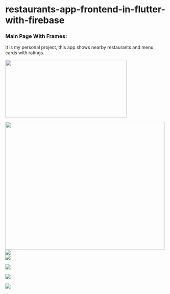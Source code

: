 # restaurants-app-frontend-in-flutter-with-firebase
<h3>Main Page With Frames:</h3>

<p>It is my personal project, this app shows nearby restaurants and menu cards with ratings.<p/>



<img src="Screenshot_2021-01-10-16-53-30-18.jpg" height="180px" width="380px"><br />

<img src="Screenshot_2021-01-10-16-53-20-46.jpg" height="400px" width="500px"><br />
<img src="Screenshot_2021-01-10-16-53-14-54.jpg" ><br />
<img src="Screenshot_2021-01-10-16-53-09-94.jpg" ><br />

<img src="Screenshot_2021-01-10-16-52-52-97.jpg" ><br />

<img src="Screenshot_2021-01-10-16-52-31-74.jpg" ><br />

<img src="Screenshot_2021-01-10-16-52-19-50.jpg" ><br />

